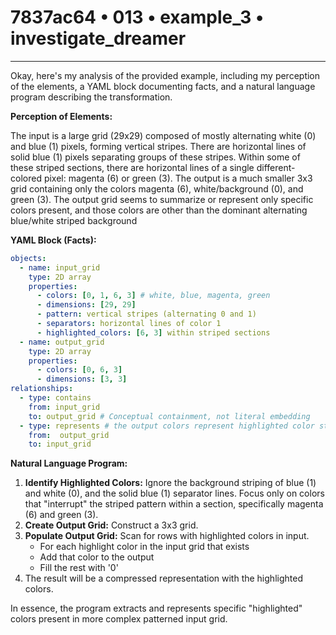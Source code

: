 # 7837ac64 • 013 • example_3 • investigate_dreamer

---
Okay, here's my analysis of the provided example, including my perception of the elements, a YAML block documenting facts, and a natural language program describing the transformation.

**Perception of Elements:**

The input is a large grid (29x29) composed of mostly alternating white (0) and blue (1) pixels, forming vertical stripes. There are horizontal lines of solid blue (1) pixels separating groups of these stripes. Within some of these striped sections, there are horizontal lines of a single different-colored pixel: magenta (6) or green (3). The output is a much smaller 3x3 grid containing only the colors magenta (6), white/background (0), and green (3). The output grid seems to summarize or represent only specific colors present, and those colors are other than the dominant alternating blue/white striped background

**YAML Block (Facts):**



```yaml
objects:
  - name: input_grid
    type: 2D array
    properties:
      - colors: [0, 1, 6, 3] # white, blue, magenta, green
      - dimensions: [29, 29]
      - pattern: vertical stripes (alternating 0 and 1)
      - separators: horizontal lines of color 1
      - highlighted_colors: [6, 3] within striped sections
  - name: output_grid
    type: 2D array
    properties:
      - colors: [0, 6, 3]
      - dimensions: [3, 3]
relationships:
  - type: contains
    from: input_grid
    to: output_grid # Conceptual containment, not literal embedding
  - type: represents # the output colors represent highlighted color stripes
    from:  output_grid
    to: input_grid

```



**Natural Language Program:**

1. **Identify Highlighted Colors:**  Ignore the background striping of blue (1) and white (0), and the solid blue (1) separator lines. Focus only on colors that "interrupt" the striped pattern within a section, specifically magenta (6) and green (3).
2. **Create Output Grid:** Construct a 3x3 grid.
3. **Populate Output Grid:** Scan for rows with highlighted colors in input.
   - For each highlight color in the input grid that exists
   - Add that color to the output
   - Fill the rest with '0'
4. The result will be a compressed representation with the highlighted colors.

In essence, the program extracts and represents specific "highlighted" colors present in more complex patterned input grid.

